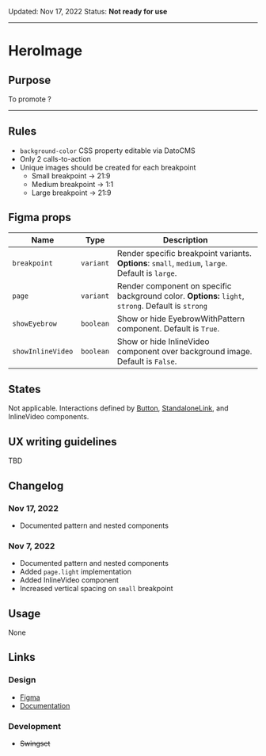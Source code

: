 Updated: Nov 17, 2022
Status: **Not ready for use**


---

# HeroImage

## Purpose

To promote ?


---

## Rules

* `background-color` CSS property editable via DatoCMS
* Only 2 calls-to-action
* Unique images should be created for each breakpoint
  * Small breakpoint → 21:9
  * Medium breakpoint → 1:1
  * Large breakpoint → 21:9

## Figma props

| Name | Type | Description |
|----|----|----|
| `breakpoint` | `variant` | Render specific breakpoint variants. **Options**: `small`, `medium`, `large`. Default is `large`. |
| `page` | `variant` | Render component on specific background color. **Options:** `light`, `strong`. Default is `strong` |
| `showEyebrow` | `boolean` | Show or hide EyebrowWithPattern component. Default is `True`. |
| `showInlineVideo` | `boolean` | Show or hide InlineVideo component over background image. Default is `False`. |

## States

Not applicable. Interactions defined by [Button](https://hashicorp-wpl-documentation.vercel.app/components/button), [StandaloneLink](https://hashicorp-wpl-documentation.vercel.app/components/standalone-link), and InlineVideo components.

## UX writing guidelines

TBD

## Changelog

### Nov 17, 2022

* Documented pattern and nested components

### Nov 7, 2022

* Documented pattern and nested components
* Added `page.light` implementation
* Added InlineVideo component
* Increased vertical spacing on `small` breakpoint

## Usage

None

## Links

### Design

* [Figma](https://www.figma.com/file/VvpEQaWhKQExx9QTWRyayd/Patterns?node-id=2591%3A14651)
* [Documentation](https://hashicorp-wpl-documentation.vercel.app/patterns/hero)

### Development

* ~~Swingset~~


